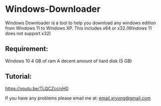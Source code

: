 # Windows-Downloader

Windows Downloader is a tool to help you download any windows edition from Windows 11 to Windows XP. This includes x64 or x32.(Windows 11 does not support x32)

## Requirement:
Windows 10
4 GB of ram
A decent amount of hard disk (5 GB)

## Tutorial:
https://youtu.be/TLQCZccivH0

If you have any problems please email me at: email.xryong@gmail.com
